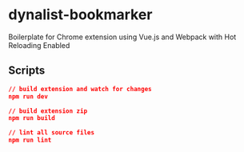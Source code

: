 # dynalist-bookmarker

Boilerplate for Chrome extension using Vue.js and Webpack with Hot Reloading Enabled

## Scripts

```json
// build extension and watch for changes
npm run dev

// build extension zip
npm run build

// lint all source files
npm run lint
```
